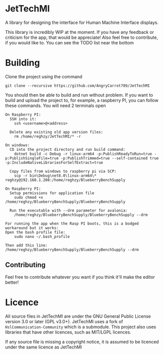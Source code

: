 # JetTechMI
A library for designing the interface for Human Machine Interface displays.

This library is incredibly WIP at the moment. If you have any feedback or criticism for the app, that would be appreciate! Also feel free to contribute, if you would like to. You can see the TODO list near the bottom

# Building

Clone the project using the command
```
git clone --recursive https://github.com/AngryCarrot789/JetTechMI
```

You should then be able to build and run without problem. If you want to build and upload the project to, for example, a raspberry PI, you can follow these commands. You will need 2 terminals open
```
On Raspberry PI:
  SSH into it:
    ssh <username>@<address>
        
  Delete any existing old app version files:
    rm /home/reghzy/JetTechMI/* -r

On windows:
  CD into the project directory and run build command:
    dotnet build -c Debug -r linux-arm64 -p:PublishReadyToRun=true -p:PublishSingleFile=true -p:PublishTrimmed=true --self-contained true -p:IncludeNativeLibrariesForSelfExtract=true
  
  Copy files from windows to raspberry pi via SCP:
    scp -r bin\Debug\net8.0\linux-arm64\* reghzy@192.168.1.208:/home/reghzy/BlueberryBenchSupply

On Raspberry PI:
  Setup permissions for application file
    sudo chmod +x /home/reghzy/BlueberryBenchSupply/BlueberryBenchSupply
  
  Run the executable with --drm parameter for avalonia:
    /home/reghzy/BlueberryBenchSupply/BlueberryBenchSupply --drm

For running the app when the Rasp PI boots, this is a bodged workaround but it works:
Open the bash profile file:
    sudo nano ~/.bash_profile

Then add this line:
/home/reghzy/BlueberryBenchSupply/BlueberryBenchSupply --drm

```

## Contributing
Feel free to contribute whatever you want if you think it'll make the editor better!

# Licence
All source files in JetTechMI are under the GNU General Public License version 3.0 or later (GPL v3.0+).
JetTechMI uses a fork of `HslCommunication-Community` which is a submodule. 
This project also uses libraries that have other licences, such as MIT/LGPL licences.

If any source file is missing a copyright notice, it is assumed to be licenced under the same
licence as JetTechMI

